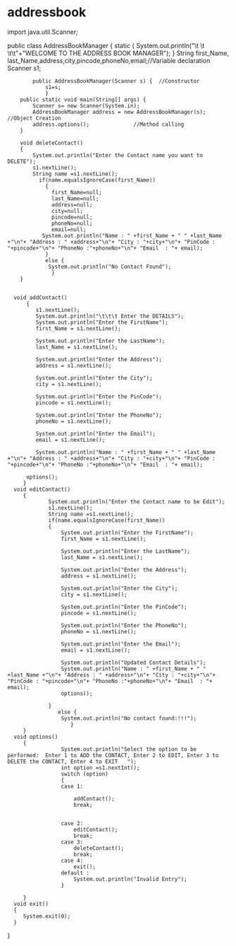 # addressbook
import java.util.Scanner;



  public class AddressBookManager {
	  static {
		  System.out.println("\t \t \t\t"+"WELCOME TO THE ADDRESS BOOK MANAGER");
	  }
	String first_Name, last_Name,address,city,pincode,phoneNo,email;//Variable declaration
	Scanner s1;
	
			public AddressBookManager(Scanner s) {  //Constructor
				s1=s;
				}
		public static void main(String[] args) {
			Scanner s= new Scanner(System.in);
			AddressBookManager address = new AddressBookManager(s); //Object Creation
			address.options();    			//Method calling
		}
		
		void deleteContact()      
		{
		    System.out.println("Enter the Contact name you want to DELETE");
		    s1.nextLine();
			String name =s1.nextLine();
			  if(name.equalsIgnoreCase(first_Name))
			    {
				  first_Name=null;
				  last_Name=null;
				  address=null;
				  city=null;
				  pincode=null;
				  phoneNo=null;
				  email=null;
		       System.out.println("Name : " +first_Name + " " +last_Name +"\n"+ "Address : " +address+"\n"+ "City : "+city+"\n"+ "PinCode : "+pincode+"\n"+ "PhoneNo :"+phoneNo+"\n"+ "Email  : "+ email);
			    }
			  	else {
				 System.out.println("No Contact Found");
			      }
		}


	  void addContact()
	      {
		 	 s1.nextLine();
		 	 System.out.println("\t\t\t Enter the DETAILS");
			 System.out.println("Enter the FirstName");
			 first_Name = s1.nextLine();
			
			 System.out.println("Enter the LastName");
			 last_Name = s1.nextLine();
			
			 System.out.println("Enter the Address");
			 address = s1.nextLine();
			
			 System.out.println("Enter the City");
			 city = s1.nextLine();
			
			 System.out.println("Enter the PinCode");
			 pincode = s1.nextLine();
			
			 System.out.println("Enter the PhoneNo");
			 phoneNo = s1.nextLine();
			 
			 System.out.println("Enter the Email");
			 email = s1.nextLine();
			
			 System.out.println("Name : " +first_Name + " " +last_Name +"\n"+ "Address : " +address+"\n"+ "City : "+city+"\n"+ "PinCode : "+pincode+"\n"+ "PhoneNo :"+phoneNo+"\n"+ "Email  : "+ email);
			 	
		  options();
	     }
	  void editContact()
	     {
				 System.out.println("Enter the Contact name to be Edit");
				 s1.nextLine();
				 String name =s1.nextLine();
				 if(name.equalsIgnoreCase(first_Name))
				 {
					 System.out.println("Enter the FirstName");
					 first_Name = s1.nextLine();
					
					 System.out.println("Enter the LastName");
					 last_Name = s1.nextLine();
					
					 System.out.println("Enter the Address");
					 address = s1.nextLine();
					
					 System.out.println("Enter the City");
					 city = s1.nextLine();
					
					 System.out.println("Enter the PinCode");
					 pincode = s1.nextLine();
					
					 System.out.println("Enter the PhoneNo");
					 phoneNo = s1.nextLine();
					 
					 System.out.println("Enter the Email");
					 email = s1.nextLine();
					
					 System.out.println("Updated Contact Details");
					 System.out.println("Name : " +first_Name + " " +last_Name +"\n"+ "Address : " +address+"\n"+ "City : "+city+"\n"+ "PinCode : "+pincode+"\n"+ "PhoneNo :"+phoneNo+"\n"+ "Email  : "+ email);
					 options();	
					 
				 }
				 	else {
					 System.out.println("No contact found:!!!");
				 		}
		 }
	  void options()
	     {
					 System.out.println("Select the option to be performed:  Enter 1 to ADD the CONTACT, Enter 2 to EDIT, Enter 3 to DELETE the CONTACT, Enter 4 to EXIT   ");
					 int option =s1.nextInt();
					 switch (option)
					 {
					 case 1:
						 
						 addContact();
						 break;
						 
					 
					 case 2:
						 editContact();
						 break;
					 case 3:
						 deleteContact();
						 break;
					 case 4:
						 exit();
					 default :
						 System.out.println("Invalid Entry");
					 }
					 
		 }
	  void exit()
	  {
		 System.exit(0);
	  }
	
	  
}
